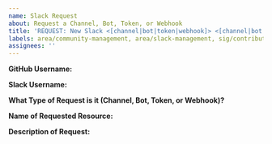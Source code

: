 ```yaml
---
name: Slack Request
about: Request a Channel, Bot, Token, or Webhook
title: 'REQUEST: New Slack <[channel|bot|token|webhook]> <[channel|bot|token|webhook] name>'
labels: area/community-management, area/slack-management, sig/contributor-experience
assignees: ''
---
```

<!--
For guidelines on requesting a slack resource, use the below references:
Channel Request: https://git.k8s.io/community/communication/slack-guidelines.md#Requesting-a-Channel
Bot/Token/Webhook Request: https://git.k8s.io/community/communication/slack-guidelines.md#Requesting-a-Bot-Token-or-Webhook
-->

**GitHub Username:**
<!--
The github username of the Channel/Bot/Token/Webhook owner or primary contact.
--->


**Slack Username:**
<!--
The Slack username of the Channel/Bot/Token/Webhook owner or primary contact.
--->


**What Type of Request is it (Channel, Bot, Token, or Webhook)?**


**Name of Requested Resource:**


**Description of Request:**
